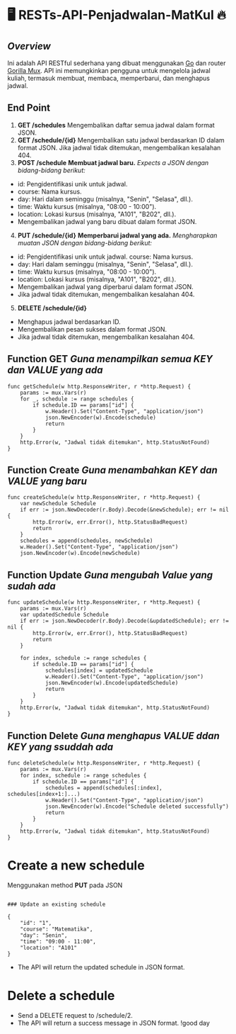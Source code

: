 # 🖥️ RESTs-API-Penjadwalan-MatKul 🔥

## *Overview*
Ini adalah API RESTful sederhana yang dibuat menggunakan [Go](https://go.dev/doc/) dan router [Gorilla Mux](https://github.com/gorilla/mux.git). API ini memungkinkan pengguna untuk mengelola jadwal kuliah, termasuk membuat, membaca, memperbarui, dan menghapus jadwal.

## End Point
1. **GET /schedules**
Mengembalikan daftar semua jadwal dalam format JSON.
2. **GET /schedule/{id}**
Mengembalikan satu jadwal berdasarkan ID dalam format JSON.
Jika jadwal tidak ditemukan, mengembalikan kesalahan 404.
3. **POST /schedule**
**Membuat jadwal baru.**
_Expects a JSON dengan bidang-bidang berikut:_
* id: Pengidentifikasi unik untuk jadwal.
* course: Nama kursus.
* day: Hari dalam seminggu (misalnya, "Senin", "Selasa", dll.).
* time: Waktu kursus (misalnya, "08:00 - 10:00").
* location: Lokasi kursus (misalnya, "A101", "B202", dll.).
* Mengembalikan jadwal yang baru dibuat dalam format JSON.
4. **PUT /schedule/{id}**
 **Memperbarui jadwal yang ada.**
_Mengharapkan muatan JSON dengan bidang-bidang berikut:_
* id: Pengidentifikasi unik untuk jadwal. course: Nama kursus.
* day: Hari dalam seminggu (misalnya, "Senin", "Selasa", dll.).
* time: Waktu kursus (misalnya, "08:00 - 10:00").
* location: Lokasi kursus (misalnya, "A101", "B202", dll.).
* Mengembalikan jadwal yang diperbarui dalam format JSON.
* Jika jadwal tidak ditemukan, mengembalikan kesalahan 404.
5. **DELETE /schedule/{id}**
* Menghapus jadwal berdasarkan ID.
* Mengembalikan pesan sukses dalam format JSON.
* Jika jadwal tidak ditemukan, mengembalikan kesalahan 404.


## Function GET *Guna menampilkan semua KEY dan VALUE yang ada*

```
func getSchedule(w http.ResponseWriter, r *http.Request) {
	params := mux.Vars(r)
	for _, schedule := range schedules {
		if schedule.ID == params["id"] {
			w.Header().Set("Content-Type", "application/json")
			json.NewEncoder(w).Encode(schedule)
			return
		}
	}
	http.Error(w, "Jadwal tidak ditemukan", http.StatusNotFound)
}
```

## Function Create *Guna menambahkan KEY dan VALUE yang baru*

```
func createSchedule(w http.ResponseWriter, r *http.Request) {
	var newSchedule Schedule
	if err := json.NewDecoder(r.Body).Decode(&newSchedule); err != nil {
		http.Error(w, err.Error(), http.StatusBadRequest)
		return
	}
	schedules = append(schedules, newSchedule)
	w.Header().Set("Content-Type", "application/json")
	json.NewEncoder(w).Encode(newSchedule)
```

## Function Update *Guna mengubah Value yang sudah ada*

```
func updateSchedule(w http.ResponseWriter, r *http.Request) {
	params := mux.Vars(r)
	var updatedSchedule Schedule
	if err := json.NewDecoder(r.Body).Decode(&updatedSchedule); err != nil {
		http.Error(w, err.Error(), http.StatusBadRequest)
		return
	}

	for index, schedule := range schedules {
		if schedule.ID == params["id"] {
			schedules[index] = updatedSchedule
			w.Header().Set("Content-Type", "application/json")
			json.NewEncoder(w).Encode(updatedSchedule)
			return
		}
	}
	http.Error(w, "Jadwal tidak ditemukan", http.StatusNotFound)
}
```
## Function Delete *Guna  menghapus VALUE ddan KEY yang ssuddah ada*

```
func deleteSchedule(w http.ResponseWriter, r *http.Request) {
	params := mux.Vars(r)
	for index, schedule := range schedules {
		if schedule.ID == params["id"] {
			schedules = append(schedules[:index], schedules[index+1:]...)
			w.Header().Set("Content-Type", "application/json")
			json.NewEncoder(w).Encode("Schedule deleted successfully")
			return
		}
	}
	http.Error(w, "Jadwal tidak ditemukan", http.StatusNotFound)
}
```


# Create a new schedule
Menggunakan method **PUT** pada JSON
```*   The API will return the newly created schedule in JSON format.

### Update an existing schedule

{
    "id": "1",
    "course": "Matematika",
    "day": "Senin",
    "time": "09:00 - 11:00",
    "location": "A101"
}
```

* The API will return the updated schedule in JSON format.

# Delete a schedule
* Send a DELETE request to /schedule/2.
* The API will return a success message in JSON format.
!good day
